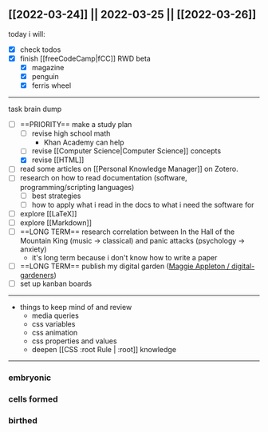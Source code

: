 [[2022-03-24]] || 2022-03-25 || [[2022-03-26]]
---
today i will:
- [x] check todos
- [x] finish [[freeCodeCamp|fCC]] RWD beta
	- [x] magazine
	- [x] penguin
	- [x] ferris wheel
---
task brain dump
- [ ] ==PRIORITY== make a study plan
	- [ ] revise high school math
		- Khan Academy can help
	- [ ] revise [[Computer Science|Computer Science]] concepts
	- [x] revise [[HTML]]
- [ ] read some articles on [[Personal Knowledge Manager]] on Zotero.
- [ ] research on how to read documentation (software, programming/scripting languages)
	- [ ] best strategies
	- [ ] how to apply what i read in the docs to what i need the software for
- [ ] explore [[LaTeX]]
- [ ] explore [[Markdown]]
- [ ] ==LONG TERM== research correlation between In the Hall of the Mountain King (music -> classical) and panic attacks (psychology -> anxiety)
	- it's long term because i don't know how to write a paper
- [ ] ==LONG TERM== publish my digital garden ([Maggie Appleton / digital-gardeners](https://github.com/MaggieAppleton/digital-gardeners))
- [ ] set up kanban boards
---
- things to keep mind of and review
	- media queries
	- css variables
	- css animation
	- css properties and values
	- deepen [[CSS :root Rule | :root]] knowledge
---

### embryonic

### cells formed

### birthed